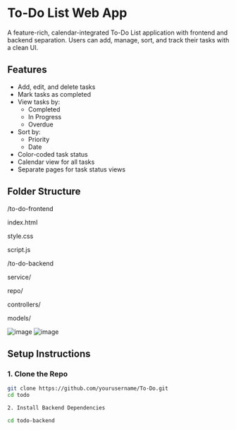 # To-Do List Web App

A feature-rich, calendar-integrated To-Do List application with frontend and backend separation. Users can add, manage, sort, and track their tasks with a clean UI.

## Features

- Add, edit, and delete tasks
- Mark tasks as completed
- View tasks by:
  - Completed
  - In Progress
  - Overdue
- Sort by:
  - Priority
  - Date
- Color-coded task status
- Calendar view for all tasks
- Separate pages for task status views

## Folder Structure

/to-do-frontend

index.html

style.css

script.js


/to-do-backend

service/

repo/

controllers/

models/


![image](https://github.com/user-attachments/assets/a62f5719-3c9d-4c23-845d-af160daa01a2)
![image](https://github.com/user-attachments/assets/00860b56-9288-444e-90dd-bea12660ba5e)


## Setup Instructions

### 1. Clone the Repo
```bash
git clone https://github.com/yourusername/To-Do.git
cd todo

2. Install Backend Dependencies

cd todo-backend

